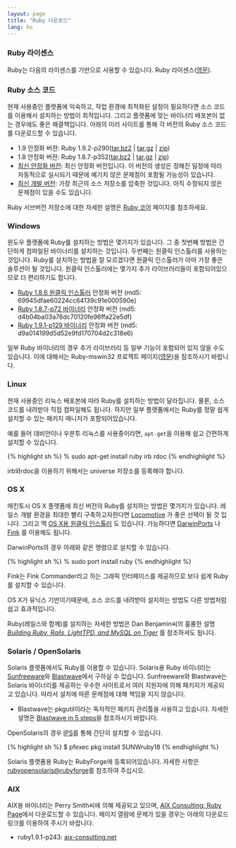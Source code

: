 ```yaml
---
layout: page
title: "Ruby 다운로드"
lang: ko
---
```


### Ruby 라이센스

Ruby는 다음의 라이센스를 기반으로 사용할 수 있습니다. Ruby 라이센스([영문][1]).

### Ruby 소스 코드

현재 사용중인 플랫폼에 익숙하고, 작업 환경에 최적화된 설정이 필요하다면 소스 코드를 이용해서 설치하는 방법이 최적입니다. 그리고
플랫폼에 맞는 바이너리 배포본이 없는 경우에도 좋은 해결책입니다. 아래의 미러 사이트를 통해 각 버전의 Ruby 소스 코드를
다운로드할 수 있습니다.

* 1\.9 안정화 버젼: Ruby 1.9.2-p290([tar.bz2][2] \| [tar.gz][3] \| [zip][4])
* 1\.8 안정화 버젼: Ruby 1.8.7-p352([tar.bz2][5] \| [tar.gz][6] \| [zip][7])
* [최신 안정화 버전][8]\: 최신 안정화 버전입니다. 이 버전의 생성은 정해진 일정에 따라 자동적으로 실시되기 때문에 예기치
  않은 문제점이 포함될 가능성이 있습니다.
* [최신 개발 버전][9]\: 가장 최근의 소스 저장소를 압축한 것입니다. 아직 수정되지 않은 문제점이 있을 수도 있습니다.

Ruby 서브버전 저장소에 대한 자세한 설명은 [Ruby 코어][10] 페이지를 참조하세요.

### Windows

윈도우 플랫폼에 Ruby를 설치하는 방법은 몇가지가 있습니다. 그 중 첫번째 방법은 간단하게 컴파일된 바이너리를 설치하는
것입니다. 두번째는 원클릭 인스톨러를 사용하는 것입니다. Ruby를 설치하는 방법을 잘 모르겠다면 원클릭 인스톨러가 아마 가장
좋은 솔루션이 될 것입니다. 원클릭 인스톨러에는 몇가지 추가 라이브러리들이 포함되어있으므로 더 편리하기도 합니다.

* [Ruby 1.8.6 원클릭 인스톨러][11] 안정화 버전 (md5:
  69945dfae60224cc64139c91e000590e)
* [Ruby 1.8.7-p72 바이너리][12] 안정화 버전 (md5:
  d4b04ba03a76dc70120fe96ffa22e5df)
* [Ruby 1.9.1-p129 바이너리][13] 안정화 버전 (md5:
  d9a014199d5d52e9fd170704d2c318e6)

일부 Ruby 바이너리의 경우 추가 라이브러리 등 일부 기능이 포함되어 있지 않을 수도 있습니다. 이에 대해서는
Ruby-mswin32 프로젝트 페이지([영문][14])을 참조하시기 바랍니다.

### Linux

현재 사용중인 리눅스 배포본에 따라 Ruby를 설치하는 방법이 달라집니다. 물론, 소스코드를 내려받아 직접 컴파일해도 됩니다.
하지만 일부 플랫폼에서는 Ruby를 정말 쉽게 설치할 수 있는 패키지 매니저가 포함되어있습니다.

예를 들어 데비안이나 우분투 리눅스를 사용중이라면, `apt-get`을 이용해 쉽고 간편하게 설치할 수 있습니다.

{% highlight sh %}
% sudo apt-get install ruby irb rdoc
{% endhighlight %}

irb와rdoc을 이용하기 위해서는 universe 저장소를 등록해야 합니다.

### OS X

매킨토시 OS X 플랫폼에 최신 버전의 Ruby를 설치하는 방법은 몇가지가 있습니다. 레일스 개발 환경을 최대한 빨리
구축하고자한다면 [Locomotive][15] 가 좋은 선택이 될 것 입니다. 그리고 맥 [OS X용 원클릭 인스톨러][16] 도
있습니다. 가능하다면 [DarwinPorts][17] 나 [Fink][18] 를 이용해도 됩니다.

DarwinPorts의 경우 아래와 같은 명령으로 설치할 수 있습니다.

{% highlight sh %}
% sudo port install ruby
{% endhighlight %}

Fink는 Fink Commander라고 하는 그래픽 인터페이스를 제공하므로 보다 쉽게 Ruby를 설치할 수 있습니다.

OS X가 유닉스 기반이기때문에, 소스 코드를 내려받아 설치하는 방법도 다른 방법처럼 쉽고 효과적입니다.

Ruby(레일스와 함께)를 설치하는 자세한 방법은 Dan Benjamin씨의 훌륭한 설명 [*Building Ruby,
Rails, LightTPD, and MySQL on Tiger*][19] 를 참조하셔도 됩니다.

### Solaris / OpenSolaris

Solaris 플랫폼에서도 Ruby를 이용할 수 있습니다. Solaris용 Ruby 바이너리는 [Sunfreeware][20]와
[Blastwave][20]에서 구하실 수 있습니다. Sunfreeware와 Blastwave는 Solaris 바이너리를 제공하는
우수한 사이트로서 여러 지원자에 의해 패키지가 제공되고 있습니다. 따라서 설치에 따른 문제점에 대해 책임을 지지 않습니다.

* Blastwave는 pkgutil이라는 독자적인 패키지 관리툴을 사용하고 있습니다. 자세한 설명은 [Blastwave in 5
  steps][21]을 참조하시기 바랍니다.

OpenSolaris의 경우 [IPS][22]를 통해 간단히 설치할 수 있습니다.

{% highlight sh %}
$ pfexec pkg install SUNWruby18
{% endhighlight %}

Solaris 플랫폼용 Ruby는 RubyForge에 등록되어있습니다. 자세한 사항은
[rubyopensolaris@rubyforge][23]를 참조하여 주십시오.

### AIX

AIX용 바이너리는 Perry Smith씨에 의해 제공되고 있으며, [AIX Consulting: Ruby Page][24]에서
다운로드할 수 있습니다. 페이지 열람에 문제가 있을 경우는 아래의 다운로드 링크를 이용하여 주시기 바랍니다.

* ruby1.9.1-p243: [aix-consulting.net][25]



[1]: /en/about/license.txt
[2]: ftp://ftp.ruby-lang.org/pub/ruby/1.9/ruby-1.9.2-p290.tar.bz2
[3]: ftp://ftp.ruby-lang.org/pub/ruby/1.9/ruby-1.9.2-p290.tar.gz
[4]: ftp://ftp.ruby-lang.org/pub/ruby/1.9/ruby-1.9.2-p290.zip
[5]: ftp://ftp.ruby-lang.org/pub/ruby/1.8/ruby-1.8.7-p352.tar.bz2
[6]: ftp://ftp.ruby-lang.org/pub/ruby/1.8/ruby-1.8.7-p352.tar.gz
[7]: ftp://ftp.ruby-lang.org/pub/ruby/1.8/ruby-1.8.7-p352.zip
[8]: ftp://ftp.ruby-lang.org/pub/ruby/stable-snapshot.tar.gz
[9]: ftp://ftp.ruby-lang.org/pub/ruby/snapshot.tar.gz
[10]: /en/community/ruby-core/
[11]: http://rubyforge.org/frs/download.php/47082/ruby186-27_rc2.exe
[12]: ftp://ftp.ruby-lang.org/pub/ruby/binaries/mswin32/ruby-1.8.7-i386-mswin32.zip
[13]: ftp://ftp.ruby-lang.org/pub/ruby/binaries/mswin32/ruby-1.9.1-p129-i386-mswin32.zip
[14]: http://www.garbagecollect.jp/ruby/mswin32/en/documents/install.html
[15]: http://locomotive.raaum.org/
[16]: http://rubyosx.rubyforge.org/
[17]: http://darwinports.opendarwin.org/
[18]: http://fink.sourceforge.net/
[19]: http://hivelogic.com/articles/2005/12/01/ruby_rails_lighttpd_mysql_tiger
[20]: http://www.sunfreeware.com/
[21]: http://www.blastwave.org/jir/blastwave.fam "영문"
[22]: http://pkg.opensolaris.org/release/en/index.shtml
[23]: http://rubyforge.org/projects/rubyopensolaris
[24]: http://aix-consulting.net/downloads/14
[25]: http://aix-consulting.net/downloads/14/download
